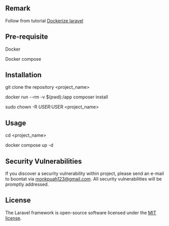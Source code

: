 ## Remark

Follow from tutorial [Dockerize laravel](https://www.digitalocean.com/community/tutorials/how-to-set-up-laravel-nginx-and-mysql-with-docker-compose)

## Pre-requisite
Docker

Docker compose

## Installation
git clone the repository <project_name>

docker run --rm -v $(pwd):/app composer install

sudo chown -R $USER:$USER <project_name>

## Usage
cd <project_name>

docker compose up -d

## Security Vulnerabilities

If you discover a security vulnerability within project, please send an e-mail to boontat via [monkpuah123@gmail.com](mailto:monkpuah123@gmail.com). All security vulnerabilities will be promptly addressed.

## License

The Laravel framework is open-source software licensed under the [MIT license](https://opensource.org/licenses/MIT).
